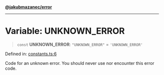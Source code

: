 [**@jakubmazanec/error**](../README.md)

---

# Variable: UNKNOWN_ERROR

> `const` **UNKNOWN_ERROR**: `"UNKNOWN_ERROR"` = `'UNKNOWN_ERROR'`

Defined in:
[constants.ts:6](https://github.com/jakubmazanec/tools/blob/76a9140b954a789a6120dd2126b179ec0180d7e9/packages/error/source/constants.ts#L6)

Code for an unknown error. You should never use nor encounter this error code.
